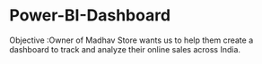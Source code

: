 # Power-BI-Dashboard
Objective :Owner of Madhav Store wants us to help them create a dashboard to track and analyze their online sales across India.
